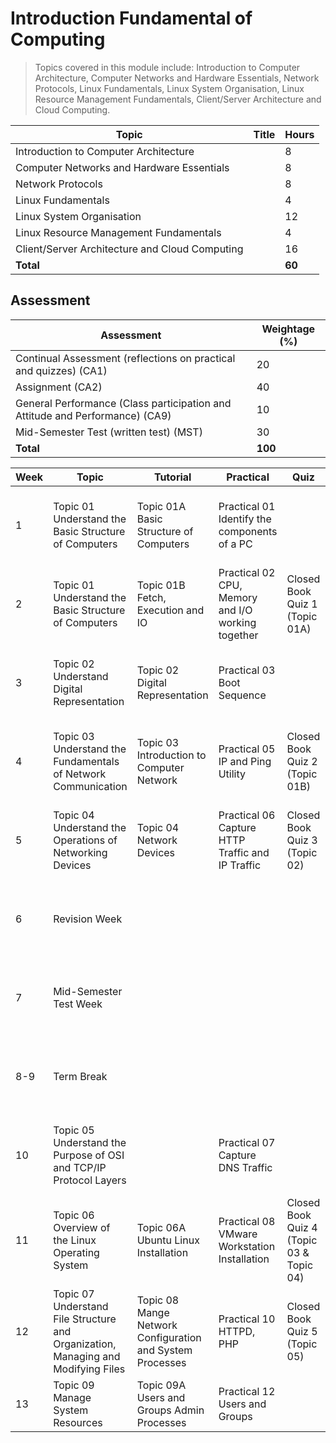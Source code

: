 # Introduction Fundamental of Computing


> Topics covered in this module include: Introduction to Computer Architecture, Computer Networks and Hardware Essentials, Network Protocols, Linux Fundamentals, Linux System Organisation, Linux Resource Management Fundamentals, Client/Server Architecture and Cloud Computing.

| Topic                                      | Title                                       | Hours |
|--------------------------------------------|---------------------------------------------|-------|
| Introduction to Computer Architecture      |                                             | 8     |
| Computer Networks and Hardware Essentials  |                                             | 8     |
| Network Protocols                          |                                             | 8     |
| Linux Fundamentals                         |                                             | 4     |
| Linux System Organisation                  |                                             | 12    |
| Linux Resource Management Fundamentals     |                                             | 4     |
| Client/Server Architecture and Cloud Computing |                                           | 16    |
| **Total**                                  |                                             | **60**|


## Assessment

| Assessment                                                         | Weightage (%) |
|--------------------------------------------------------------------|---------------|
| Continual Assessment (reflections on practical and quizzes) (CA1)  | 20            |
| Assignment (CA2)                                                   | 40            |
| General Performance (Class participation and Attitude and Performance) (CA9) | 10 |
| Mid-Semester Test (written test) (MST)                              | 30            |
| **Total**                                                          | **100**       |



| Week | Topic                                                         | Tutorial                                       | Practical                                      | Quiz                           | Assignment                                      | Dates                                          | Completed |
|------|---------------------------------------------------------------|------------------------------------------------|------------------------------------------------|--------------------------------|-------------------------------------------------|------------------------------------------------|-----------|
| 1    | Topic 01 Understand the Basic Structure of Computers           | Topic 01A Basic Structure of Computers         | Practical 01 Identify the components of a PC   |                                  | Reflection on Practical 01                   | 17 April 2023 to 21 April 2023                  |           |
| 2    | Topic 01 Understand the Basic Structure of Computers           | Topic 01B Fetch, Execution and IO              | Practical 02 CPU, Memory and I/O working together | Closed Book Quiz 1 (Topic 01A) | Reflection on Practical 02                   | 24 April 2023 to 28 April 2023                  |           |
| 3    | Topic 02 Understand Digital Representation                      | Topic 02 Digital Representation                | Practical 03 Boot Sequence                      |                                  | Reflection on Practical 03, 04               | 02 May 2023 to 05 May 2023                      |           |
| 4    | Topic 03 Understand the Fundamentals of Network Communication   | Topic 03 Introduction to Computer Network     | Practical 05 IP and Ping Utility                | Closed Book Quiz 2 (Topic 01B) | Reflection on Practical 05                   | 08 May 2023 to 12 May 2023                      |           |
| 5    | Topic 04 Understand the Operations of Networking Devices        | Topic 04 Network Devices                       | Practical 06 Capture HTTP Traffic and IP Traffic | Closed Book Quiz 3 (Topic 02) | Reflection on Practical 06                   | 15 May 2023 to 19 May 2023                      |           |
| 6    | Revision Week                                                 |                                                |                                                |                                  |                                                 | 22 May 2023 to 26 May 2023                      |           |
| 7    | Mid-Semester Test Week                                         |                                                |                                                |                                  |                                                 | 29 May 2023 to 02 June 2023                     |           |
| 8-9  | Term Break                                                    |                                                |                                                |                                  |                                                 | 03 June 2023 to 18 June 2023                    |           |
| 10   | Topic 05 Understand the Purpose of OSI and TCP/IP Protocol Layers |                                            | Practical 07 Capture DNS Traffic                |                                  | Reflection on Practical 07                   | 19 June 2023 to 23 June 2023                    |           |
| 11   | Topic 06 Overview of the Linux Operating System                 | Topic 06A Ubuntu Linux Installation           | Practical 08 VMware Workstation Installation   | Closed Book Quiz 4 (Topic 03 & Topic 04) | Reflection on Practical 08, 09               | 26 June 2023 to 30 June 2023                    |           |
| 12   | Topic 07 Understand File Structure and Organization, Managing and Modifying Files | Topic 08 Mange Network Configuration and System Processes | Practical 10 HTTPD, PHP | Closed Book Quiz 5 (Topic 05) | Reflection on Practical 10, 11 | 03 July 2023 to 07 July 2023 |           |
| 13   | Topic 09 Manage System Resources                                | Topic 09A Users and Groups Admin Processes    | Practical 12 Users and Groups                    |                                  | Reflection on Practical 12, 




